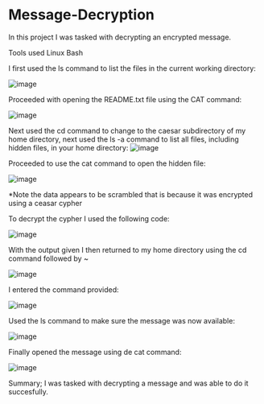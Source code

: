 # Message-Decryption
In this project I was tasked with decrypting an encrypted message. 

Tools used Linux Bash

I first used the ls command to list the files in the current working directory:

![image](https://github.com/MarcoSantibanez/Message-Decryption/assets/138132151/4d2a23c1-7930-4d50-a8be-05187bae785e)


Proceeded with opening the README.txt file using the CAT command:

![image](https://github.com/MarcoSantibanez/Message-Decryption/assets/138132151/6b884d2d-2631-4ac9-ad4a-1cb7253abaef)


 Next used the cd command to change to the caesar subdirectory of my home directory, next used the ls -a command 
 to list all files, including hidden files, in your home directory:
 ![image](https://github.com/MarcoSantibanez/Message-Decryption/assets/138132151/7fd4a5d3-4003-4816-96d6-2c2682fe91c0)


Proceeded to use the cat command to open the hidden file: 

![image](https://github.com/MarcoSantibanez/Message-Decryption/assets/138132151/df0d412d-bf9c-4915-a077-c2173085477b)


*Note the data appears to be scrambled that is because it was encrypted using a ceasar cypher

To decrypt the cypher I used the following code:

![image](https://github.com/MarcoSantibanez/Message-Decryption/assets/138132151/2324e69c-0d5b-4c89-ad8b-7e80c0c44e35)

With the output given I then returned to my home directory using the cd command followed by ~

![image](https://github.com/MarcoSantibanez/Message-Decryption/assets/138132151/38e1a35f-7bb9-4b6a-a785-ebbe9f1e8dfe)


I entered the command provided:

![image](https://github.com/MarcoSantibanez/Message-Decryption/assets/138132151/9af9987d-19a4-4f6a-9db2-17f68b383ce1)


Used the ls command to make sure the message was now available:

![image](https://github.com/MarcoSantibanez/Message-Decryption/assets/138132151/b6244fa2-0e8e-42e2-9dd1-082bd83d67dc)

Finally opened the message using de cat command:

![image](https://github.com/MarcoSantibanez/Message-Decryption/assets/138132151/a0df4515-e21d-46bf-8933-5fd9570be931)


Summary; I was tasked with decrypting a message and was able to do it succesfully.









